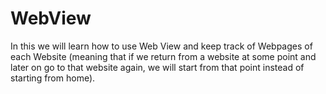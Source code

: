 # WebView
In this we will learn how to use Web View and keep track of Webpages of each Website (meaning that if we
return from a website at some point and later on go to that website again, we will start from that point 
instead of starting from home).
